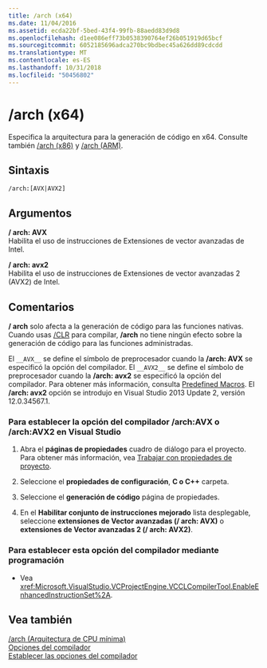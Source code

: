```yaml
---
title: /arch (x64)
ms.date: 11/04/2016
ms.assetid: ecda22bf-5bed-43f4-99fb-88aedd83d9d8
ms.openlocfilehash: d1ee086eff73b0538390764ef26b051919d65bcf
ms.sourcegitcommit: 6052185696adca270bc9bdbec45a626dd89cdcdd
ms.translationtype: MT
ms.contentlocale: es-ES
ms.lasthandoff: 10/31/2018
ms.locfileid: "50456802"
---
```

# <a name="arch-x64"></a>/arch (x64)

Especifica la arquitectura para la generación de código en x64. Consulte también [/arch (x86)](../../build/reference/arch-x86.md) y [/arch (ARM)](../../build/reference/arch-arm.md).

## <a name="syntax"></a>Sintaxis

```
/arch:[AVX|AVX2]
```

## <a name="arguments"></a>Argumentos

**/ arch: AVX**<br/>
Habilita el uso de instrucciones de Extensiones de vector avanzadas de Intel.

**/ arch: avx2**<br/>
Habilita el uso de instrucciones de Extensiones de vector avanzadas 2 (AVX2) de Intel.

## <a name="remarks"></a>Comentarios

**/ arch** solo afecta a la generación de código para las funciones nativas. Cuando usas [/CLR](../../build/reference/clr-common-language-runtime-compilation.md) para compilar, **/arch** no tiene ningún efecto sobre la generación de código para las funciones administradas.

El `__AVX__` se define el símbolo de preprocesador cuando la **/arch: AVX** se especificó la opción del compilador. El `__AVX2__` se define el símbolo de preprocesador cuando la **/arch: avx2** se especificó la opción del compilador. Para obtener más información, consulta [Predefined Macros](../../preprocessor/predefined-macros.md). El **/arch: avx2** opción se introdujo en Visual Studio 2013 Update 2, versión 12.0.34567.1.

### <a name="to-set-the-archavx-or-archavx2-compiler-option-in-visual-studio"></a>Para establecer la opción del compilador /arch:AVX o /arch:AVX2 en Visual Studio

1. Abra el **páginas de propiedades** cuadro de diálogo para el proyecto. Para obtener más información, vea [Trabajar con propiedades de proyecto](../../ide/working-with-project-properties.md).

1. Seleccione el **propiedades de configuración**, **C o C++** carpeta.

1. Seleccione el **generación de código** página de propiedades.

1. En el **Habilitar conjunto de instrucciones mejorado** lista desplegable, seleccione **extensiones de Vector avanzadas (/ arch: AVX)** o **extensiones de Vector avanzadas 2 (/ arch: AVX2)**.

### <a name="to-set-this-compiler-option-programmatically"></a>Para establecer esta opción del compilador mediante programación

- Vea <xref:Microsoft.VisualStudio.VCProjectEngine.VCCLCompilerTool.EnableEnhancedInstructionSet%2A>.

## <a name="see-also"></a>Vea también

[/arch (Arquitectura de CPU mínima)](../../build/reference/arch-minimum-cpu-architecture.md)<br/>
[Opciones del compilador](../../build/reference/compiler-options.md)<br/>
[Establecer las opciones del compilador](../../build/reference/setting-compiler-options.md)